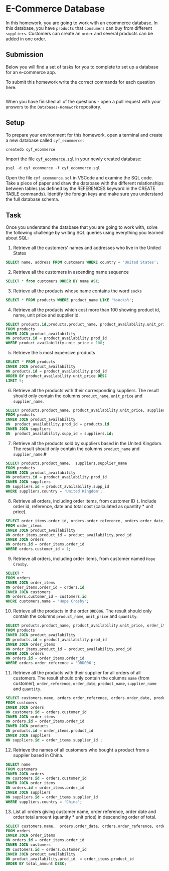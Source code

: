 # E-Commerce Database

In this homework, you are going to work with an ecommerce database. In this database, you have `products` that `consumers` can buy from different `suppliers`. Customers can create an `order` and several products can be added in one order.

## Submission

Below you will find a set of tasks for you to complete to set up a database for an e-commerce app.

To submit this homework write the correct commands for each question here:

```sql


```

When you have finished all of the questions - open a pull request with your answers to the `Databases-Homework` repository.

## Setup

To prepare your environment for this homework, open a terminal and create a new database called `cyf_ecommerce`:

```sql
createdb cyf_ecommerce
```

Import the file [`cyf_ecommerce.sql`](./cyf_ecommerce.sql) in your newly created database:

```sql
psql -d cyf_ecommerce -f cyf_ecommerce.sql
```

Open the file `cyf_ecommerce.sql` in VSCode and examine the SQL code. Take a piece of paper and draw the database with the different relationships between tables (as defined by the REFERENCES keyword in the CREATE TABLE commands). Identify the foreign keys and make sure you understand the full database schema.

## Task

Once you understand the database that you are going to work with, solve the following challenge by writing SQL queries using everything you learned about SQL:

1. Retrieve all the customers' names and addresses who live in the United States

```sql
SELECT name, address FROM customers WHERE country = 'United States';
```

2. Retrieve all the customers in ascending name sequence

```sql
SELECT * from customers ORDER BY name ASC;
```

3. Retrieve all the products whose name contains the word `socks`

```sql
SELECT * FROM products WHERE product_name LIKE '%socks%';
```

4. Retrieve all the products which cost more than 100 showing product id, name, unit price and supplier id.

```sql
SELECT products.id,products.product_name, product_availability.unit_price, product_availability.supp_id
FROM products
INNER JOIN product_availability
ON products.id = product_availability.prod_id
WHERE product_availability.unit_price > 100;
```

5. Retrieve the 5 most expensive products

```sql
SELECT * FROM products
INNER JOIN product_availability
ON products.id = product_availability.prod_id
ORDER BY product_availability.unit_price DESC
LIMIT 5;
```

6. Retrieve all the products with their corresponding suppliers. The result should only contain the columns `product_name`, `unit_price` and `supplier_name`.

```sql
SELECT products.product_name, product_availability.unit_price, suppliers.supplier_name
FROM products
INNER JOIN product_availability
ON  product_availability.prod_id = products.id
INNER JOIN suppliers
ON  product_availability.supp_id = suppliers.id;
```

7. Retrieve all the products sold by suppliers based in the United Kingdom. The result should only contain the columns `product_name` and `supplier_name`.#

```sql
SELECT products.product_name,  suppliers.supplier_name
FROM products
INNER JOIN product_availability
ON products.id = product_availability.prod_id
INNER JOIN suppliers
ON suppliers.id = product_availability.supp_id
WHERE suppliers.country = 'United Kingdom';
```

8. Retrieve all orders, including order items, from customer ID `1`. Include order id, reference, date and total cost (calculated as quantity \* unit price).

```sql
SELECT order_items.order_id, orders.order_reference, orders.order_date, order_items.quantity \* product_availability.unit_price AS total_cost
FROM order_items
INNER JOIN product_availability
ON order_items.product_id = product_availability.prod_id
INNER JOIN orders
ON orders.id = order_items.order_id
WHERE orders.customer_id = 1;
```

9. Retrieve all orders, including order items, from customer named `Hope Crosby`.

```sql
SELECT *
FROM orders
INNER JOIN order_items
ON order_items.order_id = orders.id
INNER JOIN customers
ON orders.customer_id = customers.id
WHERE customers.name = 'Hope Crosby';
```

10. Retrieve all the products in the order `ORD006`. The result should only contain the columns `product_name`, `unit_price` and `quantity`.

```sql
SELECT products.product_name, product_availability.unit_price, order_items.quantity
FROM products
INNER JOIN product_availability
ON products.id = product_availability.prod_id
INNER JOIN order_items
ON order_items.product_id = product_availability.prod_id
INNER JOIN orders
ON orders.id = order_items.order_id
WHERE orders.order_reference = 'ORD006';
```

11. Retrieve all the products with their supplier for all orders of all customers. The result should only contain the columns `name` (from customer), `order_reference`, `order_date`, `product_name`, `supplier_name` and `quantity`.

```sql
SELECT customers.name, orders.order_reference, orders.order_date, products.product_name, suppliers.supplier_name, order_items.quantity
FROM customers
INNER JOIN orders
ON customers.id = orders.customer_id
INNER JOIN order_items
ON orders.id = order_items.order_id
INNER JOIN products
ON products.id = order_items.product_id
INNER JOIN suppliers
ON suppliers.id = order_items.supplier_id ;
```

12. Retrieve the names of all customers who bought a product from a supplier based in China.

```sql
SELECT name
FROM customers
INNER JOIN orders
ON customers.id = orders.customer_id
INNER JOIN order_items
ON orders.id = order_items.order_id
INNER JOIN suppliers
ON suppliers.id = order_items.supplier_id
WHERE suppliers.country = 'China';
```

13. List all orders giving customer name, order reference, order date and order total amount (quantity \* unit price) in descending order of total.

```sql
SELECT customers.name,  orders.order_date, orders.order_reference, order_items.quantity \* product_availability.unit_price AS total_amount
FROM orders
INNER JOIN order_items
ON orders.id = order_items.order_id
INNER JOIN customers
ON customers.id = orders.customer_id
INNER JOIN product_availability
ON product_availability.prod_id  = order_items.product_id
ORDER BY total_amount DESC;
```
